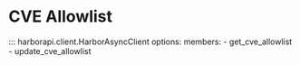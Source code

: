 # CVE Allowlist

::: harborapi.client.HarborAsyncClient
    options:
        members:
        - get_cve_allowlist
        - update_cve_allowlist

